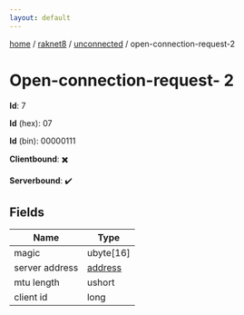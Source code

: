 ```yaml
---
layout: default
---
```


[home](/)  /  [raknet8](/protocol/raknet8)  /  [unconnected](/protocol/raknet8/unconnected)  /  open-connection-request-2

# Open-connection-request- 2

**Id**: 7

**Id** (hex): 07

**Id** (bin): 00000111

**Clientbound**: ✖️

**Serverbound**: ✔️

## Fields

Name | Type
---|---
magic | ubyte[16]
server address | [address](/protocol/raknet8/types/address)
mtu length | ushort
client id | long


